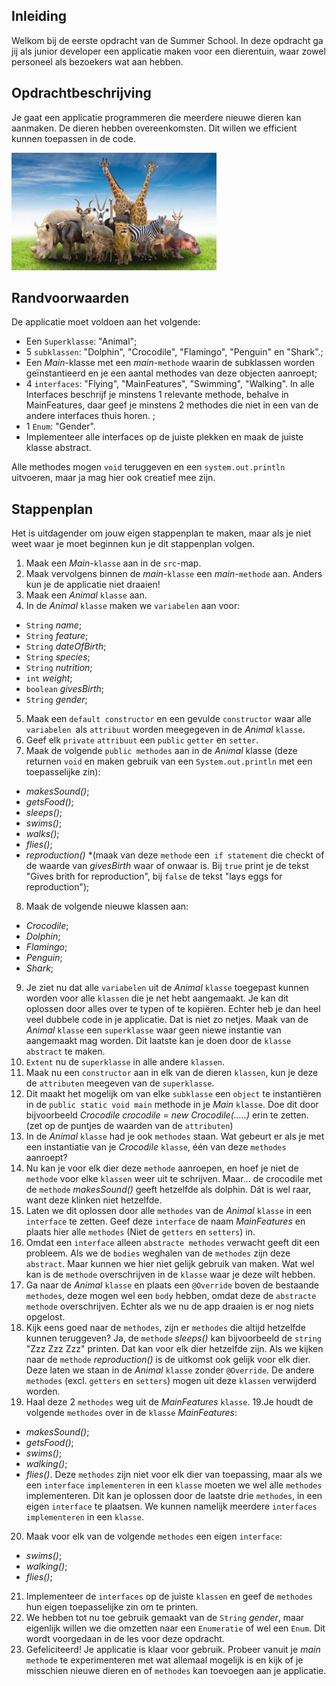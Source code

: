 
## Inleiding

Welkom bij de eerste opdracht van de Summer School. In deze opdracht ga jij als junior developer een applicatie maken voor een dierentuin, waar zowel personeel als bezoekers wat aan hebben.

## Opdrachtbeschrijving

Je gaat een applicatie programmeren die meerdere nieuwe dieren kan aanmaken. De dieren hebben overeenkomsten. Dit willen we efficient kunnen toepassen in de code.

![Dierentuin!](./uploads/dieren.JPG)

## Randvoorwaarden

De applicatie moet voldoen aan het volgende:

- Een `Superklasse`: "Animal";
- 5 `subklassen`: "Dolphin", "Crocodile", "Flamingo", "Penguin" en "Shark".;
- Een _Main_-klasse met een _main_-`methode` waarin de subklassen worden geïnstantieerd en je een aantal methodes van deze objecten aanroept;
- 4 `interfaces`: "Flying", "MainFeatures", "Swimming", "Walking". In alle Interfaces beschrijf je minstens 1 relevante methode, behalve in MainFeatures, daar geef je minstens 2 methodes die niet in een van de andere interfaces thuis horen. ;
- 1 `Enum`: "Gender".
- Implementeer alle interfaces op de juiste plekken en maak de juiste klasse abstract.

Alle methodes mogen `void` teruggeven en een `system.out.println` uitvoeren, maar ja mag hier ook creatief mee zijn.

## Stappenplan
Het is uitdagender om jouw eigen stappenplan te maken, maar als je niet weet waar je moet beginnen kun je dit stappenplan volgen.
1. Maak een _Main_-`klasse` aan in de `src`-map.
2. Maak vervolgens binnen de _main_-`klasse` een _main_-`methode` aan. Anders kun je de applicatie niet draaien!
3. Maak een _Animal_ `klasse` aan.
4. In de _Animal_ `klasse` maken we `variabelen` aan voor:
- `String` _name_;
- `String` _feature_;
- `String` _dateOfBirth_;
- `String` _species_;
- `String` _nutrition_;
- `int` _weight_;
- `boolean` _givesBirth_;
- `String` _gender_;
5. Maak een `default constructor` en een gevulde `constructor` waar alle `variabelen `als `attribuut` worden meegegeven in de _Animal_ `klasse`.
6. Geef elk `private` `attribuut` een `public` `getter` en `setter`.
7. Maak de volgende `public methodes` aan in de _Animal_ klasse (deze returnen `void` en maken gebruik van een `System.out.println` met een toepasselijke zin):
- _makesSound()_;
- _getsFood()_;
- _sleeps()_;
- _swims()_;
- _walks()_;
- _flies()_;
- _reproduction()_ *(maak van deze `methode` een` if statement` die checkt of de waarde van _givesBirth_ waar of onwaar is. Bij `true` print je de tekst "Gives brith for reproduction", bij `false` de tekst "lays eggs for reproduction");
8. Maak de volgende nieuwe klassen aan:
- _Crocodile_;
- _Dolphin_;
- _Flamingo_;
- _Penguin_;
- _Shark_;
9. Je ziet nu dat alle `variabelen` uit de _Animal_ `klasse` toegepast kunnen worden voor alle `klassen` die je net hebt aangemaakt. Je kan dit oplossen door alles over te typen of te kopiëren. Echter heb je dan heel veel dubbele code in je applicatie. Dat is niet zo netjes. Maak van de _Animal_ `klasse` een `superklasse` waar geen niewe instantie van aangemaakt mag worden. Dit laatste kan je doen door de `klasse` `abstract` te maken.  
10. `Extent` nu de `superklasse` in alle andere `klassen`. 
11. Maak nu een `constructor` aan in elk van de dieren `klassen`, kun je deze de `attributen` meegeven van de `superklasse`.
12. Dit maakt het mogelijk om van elke `subklasse` een `object` te instantiëren in de `public static void main` methode in je _Main_ `klasse`. Doe dit door bijvoorbeeld _Crocodile crocodile = new Crocodile(.....)_ erin te zetten. (zet op de puntjes de waarden van de `attributen`)
12. In de _Animal_ `klasse` had je ook `methodes` staan. Wat gebeurt er als je met een instantiatie van je _Crocodile_ `klasse`, één van deze `methodes` aanroept?
13. Nu kan je voor elk dier deze `methode` aanroepen, en hoef je niet de `methode` voor elke `klassen` weer uit te schrijven. Maar... de crocodile met de `methode` _makesSound()_ geeft hetzelfde als dolphin. Dát is wel raar, want deze klinken niet hetzelfde.
14. Laten we dit oplossen door alle `methodes` van de _Animal_ `klasse` in een `interface` te zetten. Geef deze `interface` de naam _MainFeatures_ en plaats hier alle `methodes` (Niet de `getters` en `setters`) in.
15. Omdat een `interface` alleen `abstracte methodes` verwacht geeft dit een probleem. Als we de `bodies` weghalen van de `methodes` zijn deze `abstract`. Maar kunnen we hier niet gelijk gebruik van maken. Wat wel kan is de `methode` overschrijven in de `klasse` waar je deze wilt hebben. 
16. Ga naar de _Animal_ `klasse` en plaats een `@Override` boven de bestaande `methodes`, deze mogen wel een `body` hebben, omdat deze de `abstracte methode` overschrijven. Echter als we nu de app draaien is er nog niets opgelost. 
17. Kijk eens goed naar de `methodes`, zijn er `methodes` die altijd hetzelfde kunnen teruggeven? Ja, de `methode` _sleeps()_ kan bijvoorbeeld de `string` "Zzz Zzz Zzz" printen. Dat kan voor elk dier hetzelfde zijn. Als we kijken naar de `methode` _reproduction()_ is de uitkomst ook gelijk voor elk dier. Deze laten we staan in de _Animal_ `klasse` zonder `@Override`. De andere `methodes` (excl. `getters` en `setters`) mogen uit deze `klassen` verwijderd worden. 
18. Haal deze 2 `methodes` weg uit de _MainFeatures_ `klasse`.
19.Je houdt de volgende `methodes` over in de `klasse` _MainFeatures_:
 - _makesSound()_;
 - _getsFood()_;
 - _swims()_;
 - _walking()_;
 - _flies()_.
 Deze `methodes` zijn niet voor elk dier van toepassing, maar als we een `interface` `implementeren` in een `klasse` moeten we wel alle `methodes` implementeren. Dit kan je oplossen door de laatste drie `methodes`, in een eigen `interface` te plaatsen. We kunnen namelijk meerdere `interfaces` `implementeren` in een `klasse`. 
20. Maak voor elk van de volgende `methodes` een eigen `interface`:
 - _swims()_;
 - _walking()_;
 - _flies()_;  
21. Implementeer de `interfaces` op de juiste `klassen` en geef de `methodes` hun eigen toepasselijke zin om te printen.
22. We hebben tot nu toe gebruik gemaakt van de `String` _gender_, maar eigenlijk willen we die omzetten naar een `Enumeratie` of wel een `Enum`. Dit wordt voorgedaan in de les voor deze opdracht.  
23. Gefeliciteerd! Je applicatie is klaar voor gebruik. Probeer vanuit je _main_ `methode` te experimenteren met wat allemaal mogelijk is en kijk of je misschien nieuwe dieren en of `methodes` kan toevoegen aan je applicatie.
